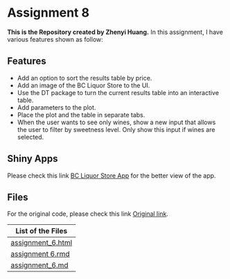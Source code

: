   Assignment 8
====================


__This is the Repository created by Zhenyi Huang.__
In this assignment, I have various features shown as follow: 

## Features

* Add an option to sort the results table by price.
* Add an image of the BC Liquor Store to the UI.
* Use the DT package to turn the current results table into an interactive table.
* Add parameters to the plot.
* Place the plot and the table in separate tabs.
* When the user wants to see only wines, show a new input that allows the user to filter by sweetness level. Only show this input if wines are selected.

## Shiny Apps

Please check this link [BC Liquor Store App](https://janehuang1647.shinyapps.io/bcl_assignment8/) for the better view of the app. 

## Files

For the original code, please check this link [Original link](https://github.com/STAT545-UBC-students/hw08-janehuang1647/blob/master/bcl_assignment8/app.R).





|    List of the Files         | 
|--------------------|
| [assignment_6.html](https://github.com/STAT545-UBC-students/hw06-janehuang1647/blob/master/assignment_6.html)|
| [assignment 6.rmd](https://github.com/STAT545-UBC-students/hw06-janehuang1647/blob/master/assignment%206.rmd)|
| [assignment_6.md](https://github.com/STAT545-UBC-students/hw06-janehuang1647/blob/master/assignment_6.md)

